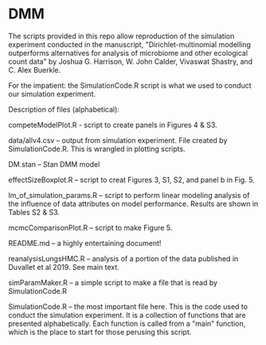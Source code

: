 # DMM

The scripts provided in this repo allow reproduction of the simulation experiment conducted in the manuscript, "Dirichlet-multinomial modelling outperforms alternatives for analysis of microbiome and other ecological count data" by Joshua G. Harrison, W. John Calder, Vivaswat Shastry, and C. Alex Buerkle. 

For the impatient: the SimulationCode.R script is what we used to conduct our simulation experiment. 

Description of files (alphabetical): 

competeModelPlot.R - script to create panels in Figures 4 & S3.

data/allv4.csv – output from simulation experiment. File created by SimulationCode.R. This is wrangled in plotting scripts.

DM.stan – Stan DMM model

effectSizeBoxplot.R – script to creat Figures 3, S1, S2, and panel b in Fig. 5.

lm_of_simulation_params.R – script to perform linear modeling analysis of the influence of data attributes on model performance. Results are shown in Tables S2 & S3.

mcmcComparisonPlot.R – script to make Figure 5.

README.md – a highly entertaining document!

reanalysisLungsHMC.R – analysis of a portion of the data published in Duvallet et al 2019. See main text. 

simParamMaker.R – a simple script to make a file that is read by SimulationCode.R

SimulationCode.R – the most important file here. This is the code used to conduct the simulation experiment. It is a collection of functions that are presented alphabetically. Each function is called from a "main" function, which is the place to start for those perusing this script. 